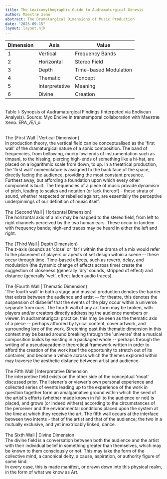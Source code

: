 ```yaml
---
title: The Lexicomythographic Guide to Audramaturgical Genesis
author: Maestræ ⧖eno
abstract: The Dramaturgical Dimensions of Music Production
date: "2025-09-15"
layout: layout.njk
---
```


| Dimension      | Axis           | Value                 |
| -------------- | -------------- | --------------------- |
| 1              | Vertical       | Frequency Bands       |
| 2              | Horizontal     | Stereo Field          |
| 3              | Depth          | Time-based Modulation |
| 4              | Thematic       | Concept               |
| 5              | Interpretative | Meaning               |
| 6              | Divine         | Creation              |
<br>
Table I: Synopsis of Audramaturgical Findings (Interpeted via Endivean Analysis). Source: Myo Endive in transtemporal collaboration with Maestræ ⧖eno. ERA_Æ/i_o
<br><br>

The {First Wall | Vertical Dimension}
<br>
In production theory, the vertical field can be conceptualised as the 'first wall' of the dramaturgical nature of a sonic composition. The band of frequencies, from bellowing, murky low-ends of instrumentation such as timpani, to the hissing, piercing high-ends of something like a hi-hat, are placed on a logarithmic scale from down, to up. In a theatrical production, the 'first wall' nomenclature is assigned to the back face of the space, directly facing the audience, providing the most constant presence. Furthest away, but affording a foundation upon which every other component is built. The frequencies of a piece of music provide dynamism of pitch, leading to scales and notation (or lack thereof) - these strata of sound, whether respected or rebelled against, are essentially the perceptive underpinnings of our definition of music itself.
<br><br>
The {Second Wall | Horizontal Dimension} 
<br>
The horizontal axis of a mix may be mapped to the stereo field, from left to right channels perceived by the two human ears. These occur in tandem with frequency bands; high-end traces may be heard in either the left and right. 
<br><br>
The {Third Wall | Depth Dimension}
<br>
The z-axis (sounds as 'close' or 'far') within the drama of a mix would refer to the placement of players or apects of set design within a scene -- these occur through time. Time-based effects, such as reverb, delay, and modulation (the dynamic change of effects across time) create the suggestion of closeness (generally 'dry' sounds, stripped of effect) and distance (generally 'wet', effect-laden audio traces). 
<br><br>
The {Fourth Wall | Thematic Dimension}
<br>
'The fourth wall' in both a stage and musical production denotes the barrier that exists between the audience and artist -- for theatre, this denotes the suspension of disbelief that the events of the play occur within a universe separate from ours. The fourth wall of any art form may be broken, with players and/or creators directly addressing the audience members or viewer. In audramaturigcal practice, this may be seen as the thematic axis of a piece -- perhaps afforded by lyrical content, cover artwork, and surrounding lore of the work. Stretching past this thematic dimension in this context may be based around breaking through the 'universe' that a musical composition builds by existing in a packaged whole -- perhaps through the writing of a pseudoacademic theoretical framework written in order to afford the creation of the work itself the opportunity to stretch out of its container, and become a vehicle across which the themes explored within may traverse the aesthetic distance between artist and audience. 
<br><br>
The Fifth Wall | Interpretative Dimension
<br>
The interpretive field exists on the other side of the conceptual 'moat' discussed prior. The listener's or viewer's own personal experience and collected series of events leading up to the experience of the work in question together form an amalgamative ground within which the seed of the artist's efforts (whether made known in full to the audience or not) is placed, and grows (or indeed withers) according to the circumstances of the perceiver and the environmental conditions placed upon the system at the time at which they receive the art. The fifth wall occurs at the interface between two intents - that of the artist and that of the audience; the two in a mutually exclusive, and yet inextricably linked, dance. 
<br><br>
The Sixth Wall | Divine Dimension
<br>
The divine field is a conversation between both the audience and the artist with their individual belief in something greater than themselves, which may be known to them consciously or not. This may take the form of the collective mind, a canonical deity, a cause, aspiration, or authority figure of some kind.
<br>
In every case, this is made manifest, or drawn down into this physical realm, in the form of what we know as Art. 



